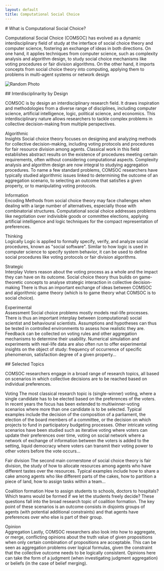 ```yaml
---
layout: default
title: Computational Social Choice
---
```


<section markdown="1">
# What is Computational Social Choice?

Computational Social Choice (COMSOC) has evolved as a dynamic interdisciplinary field of
study at the interface of social choice theory and computer science, fostering an exchange of ideas
in both directions.
On one hand, it applies techniques from computer science, such as complexity analysis and algorithm
design, to study social choice mechanisms like voting procedures or fair division algorithms.
On the other hand, it imports concepts from social choice theory into computing, applying them to
problems in multi-agent systems or network design

</section>

<section>
    <div id="group-photo-container">
      <img id="random-group-photo" src="" alt="Random Photo">
      <p><a id="random-group-photo-title" href=""></a></p>
    </div>
</section>

<section markdown="1">
## Interdisciplinarity by Design

COMSOC is by design an interdisciplinary research field.
It draws inspiration and methodologies from a diverse range of disciplines, including computer science,
artificial intelligence, logic, political science, and economics. This interdisciplinary nature allows
researchers to tackle complex problems in collective decision-making from multiple perspectives.

<span class="interdisciplinary-header lettrine">Algorithmic<br>Insights</span>
Social choice theory focuses on designing and analyzing methods for collective decision-making,
including voting protocols and procedures for fair resource division among agents. Classical work
in this field establishes abstract results on the existence of procedures meeting certain requirements,
often without considering computational aspects. Complexity analysis and algorithm design are now integral
to studying aggregation procedures. To name a few standard problems, COMSOC researchers have typically
studied algorithmic issues linked to determining the outcome of an aggregation scenario, to selecting an
outcome that satisfies a given property, or to manipulating voting protocols.

<span class="interdisciplinary-header lettrine">Information<br>Encoding</span>
Methods from social choice theory may face challenges when dealing with a large number of alternatives,
especially those with combinatorial structures. Computational social choice addresses problems like
negotiation over indivisible goods or committee elections, applying artificial intelligence and logic
techniques for the compact representation of preferences.

<span class="interdisciplinary-header lettrine">Thinking<br>Logically</span>
Logic is applied to formally specify, verify, and analyze social procedures, known as "social software".
Similar to how logic is used in computer science to specify system behavior, it can be used to define
social procedures like voting protocols or fair division algorithms.

<span class="interdisciplinary-header lettrine">Strategic<br>Interplay</span>
Voters reason about the voting process as a whole and the impact they can have on its outcome.
Social choice theory thus builds on game-theoretic concepts to analyse strategic interaction in
collective decision-making
There is thus an important exchange of ideas between COMSOC and algorithmic game theory (which is
to game theory what COMSOC is to social choice).

<span class="interdisciplinary-header lettrine">Experimental<br>Assessment</span>
Social choice problems mostly models real-life processes.
There is thus an important interplay between (computational) social scientist and behavioural scientists.
Assumptions and hypotheses can thus be tested in controlled environments to assess how realistic they are.
Feedback can be collected on voting rules and other aggregation mechanisms to determine their usability.
Numerical simulation and experiments with real-life data are also often run to offer experimental insights
on the object of study: frequency of occurrence of specific phenomenon, satisfaction degree of a given
property...
</section>

<section markdown="1">
## Selected Topics

COMSOC researchers engage in a broad range of research topics, all based on scenarios in which
collective decisions are to be reached based on individual preferences.

<span class="topics-header lettrine">Voting</span>
The most classical research topic is (single-winner) voting, where a single candidate
has to be elected based on the preferences of the voters.
In recent years the focus has been extended
to multiwinner-voting scenarios where more than one candidate is to be selected. Typical examples
include the decision of the composition of a parliament, the election of the board members of a committee,
or the decision on which projects to fund in participatory budgeting processes.
Other intricate voting scenarios have been studied such as iterative voting where voters can update
their preferences over time, voting on social network where a network of exchange of information
between the voters is added to the setting, liquid democracy where voters can transmit their voting
power to other voters before the vote occurs...

<span class="topics-header lettrine">Fair division</span>
The second main cornerstone of social choice theory is fair division, the study
of how to allocate resources among agents who have different tastes over the resources.
Typical examples include how to share a cake among agents who like different parts of the cakes,
how to partition a piece of land, how to assign tasks within a team...

<span class="topics-header lettrine">Coalition formation</span>
How to assign students to schools, doctors to hospitals?
Which teams would be formed if we let the students freely decide?
These questions fall into the broad research topic of coalition formation.
The key point of these scenarios is an outcome consists in disjoints groups of agents (with potential
additional constraints) and that agents have preferences over who else is part of their group.

<span class="topics-header lettrine">Opinion<br>Aggregation</span>
Lastly, COMSOC researchers also look into how to aggregate,
or merge, conflicting opinions about the truth value of given propositions when only certain
combination of propositions are acceptable.
This can be seen as aggregation problems over logical formulas, given the constraint that the
collective outcome needs to be logically consistent.
Opinions here can take the form of a judgment (when investigating judgment aggregation) or beliefs
(in the case of belief merging).
</section>

<script>
  window.onload = function() {
    var photos = [
      {% for photo in site.data.groupphotos %}
      { 
        src: '{{ photo.src }}',
        title: '{{ photo.title }}',
        url: '{{ photo.url }}'
      },
      {% endfor %}
    ];

    var randomIndex = Math.floor(Math.random() * photos.length);
    var randomPhoto = photos[randomIndex];

    document.getElementById('random-group-photo').src = "{{ site.baseurl }}/assets/images/group-photos/" + randomPhoto.src;
    document.getElementById('random-group-photo').alt = randomPhoto.title;

    document.getElementById('random-group-photo-title').textContent = randomPhoto.title;
    document.getElementById('random-group-photo-title').href = randomPhoto.url;
  };
</script>